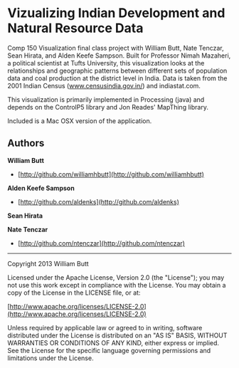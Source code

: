 # Vizualizing Indian Development and Natural Resource Data
Comp 150 Visualization final class project with William Butt, Nate Tenczar, Sean Hirata, and Alden Keefe Sampson. Built for Professor Nimah Mazaheri, a political scientist at Tufts University, this visualization looks at the relationships and geographic patterns between different sets of population data and coal production at the district level in India. Data is taken from the 2001 Indian Census (www.censusindia.gov.in/) and indiastat.com.   

This visualization is primarily implemented in Processing (java) and depends on the ControlP5 library and Jon Reades' MapThing library.

Included is a Mac OSX version of the application.


## Authors

**William Butt**

+ [http://github.com/williamhbutt](http://github.com/williamhbutt)

**Alden Keefe Sampson**

+ [http://github.com/aldenks](http://github.com/aldenks)

**Sean Hirata**

**Nate Tenczar**

+ [http://github.com/ntenczar](http://github.com/ntenczar)
-----------------------------------------------------------------------------

Copyright 2013 William Butt

Licensed under the Apache License, Version 2.0 (the "License");
you may not use this work except in compliance with the License.
You may obtain a copy of the License in the LICENSE file, or at:

  [http://www.apache.org/licenses/LICENSE-2.0](http://www.apache.org/licenses/LICENSE-2.0)

Unless required by applicable law or agreed to in writing, software
distributed under the License is distributed on an "AS IS" BASIS,
WITHOUT WARRANTIES OR CONDITIONS OF ANY KIND, either express or implied.
See the License for the specific language governing permissions and
limitations under the License.

